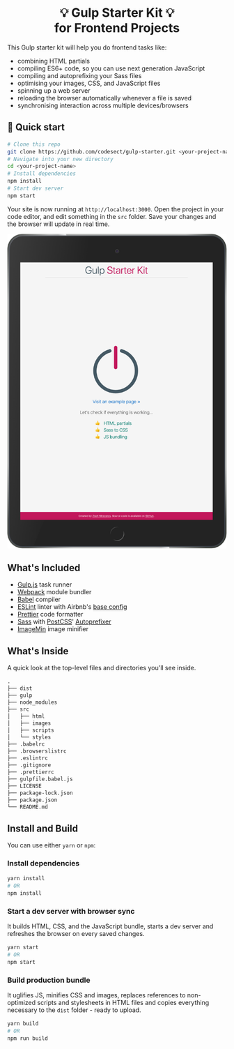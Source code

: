 <h1 align="center">💡 Gulp Starter Kit 💡<br>for Frontend Projects</h1>

This Gulp starter kit will help you do frontend tasks like:

- combining HTML partials
- compiling ES6+ code, so you can use next generation JavaScript
- compiling and autoprefixing your Sass files
- optimising your images, CSS, and JavaScript files
- spinning up a web server
- reloading the browser automatically whenever a file is saved
- synchronising interaction across multiple devices/browsers

## 🚀 Quick start

```bash
# Clone this repo
git clone https://github.com/codesect/gulp-starter.git <your-project-name>
# Navigate into your new directory
cd <your-project-name>
# Install dependencies
npm install
# Start dev server
npm start
```

Your site is now running at `http://localhost:3000`. Open the project in your code editor, and edit something in the `src` folder. Save your changes and the browser will update in real time.

![Gulp Frontend Starter](screenshot.png?raw=true&sanitize=true)

## What's Included

- [Gulp.js](https://github.com/gulpjs/gulp) task runner
- [Webpack](https://github.com/webpack/webpack) module bundler
- [Babel](https://github.com/babel/babel) compiler
- [ESLint](https://github.com/eslint/eslint) linter with Airbnb's [base config](https://www.npmjs.com/package/eslint-config-airbnb-base)
- [Prettier](https://prettier.io/) code formatter
- [Sass](http://sass-lang.com) with [PostCSS](https://github.com/postcss/postcss)' [Autoprefixer](https://github.com/postcss/autoprefixer)
- [ImageMin](https://github.com/imagemin/imagemin) image minifier

## What's Inside

A quick look at the top-level files and directories you'll see inside.

    .
    ├── dist
    ├── gulp
    ├── node_modules
    ├── src
    │   ├── html
    │   ├── images
    │   ├── scripts
    │   └── styles
    ├── .babelrc
    ├── .browserslistrc
    ├── .eslintrc
    ├── .gitignore
    ├── .prettierrc
    ├── gulpfile.babel.js
    ├── LICENSE
    ├── package-lock.json
    ├── package.json
    └── README.md

## Install and Build

You can use either `yarn` or `npm`:

### Install dependencies

```bash
yarn install
# OR
npm install
```

### Start a dev server with browser sync

It builds HTML, CSS, and the JavaScript bundle, starts a dev server and refreshes the browser on every saved changes.

```bash
yarn start
# OR
npm start
```

### Build production bundle

It uglifies JS, minifies CSS and images, replaces references to non-optimized scripts and stylesheets in HTML files and copies everything necessary to the `dist` folder - ready to upload.

```bash
yarn build
# OR
npm run build
```
